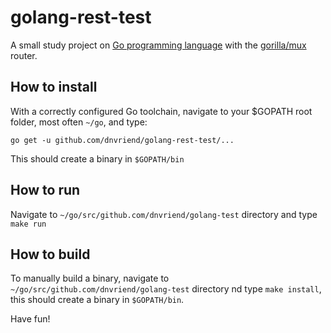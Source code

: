 # golang-rest-test
A small study project on [Go programming language](https://golang.org/) with
the [gorilla/mux](http://www.gorillatoolkit.org/pkg/mux) router.

## How to install
With a correctly configured Go toolchain, navigate to your $GOPATH root folder, most often `~/go`, and type:

```
go get -u github.com/dnvriend/golang-rest-test/...
```

This should create a binary in `$GOPATH/bin`

## How to run
Navigate to `~/go/src/github.com/dnvriend/golang-test` directory and type `make run`

## How to build
To manually build a binary, navigate to `~/go/src/github.com/dnvriend/golang-test` directory
nd type `make install`, this should create a binary in `$GOPATH/bin`.

Have fun!
